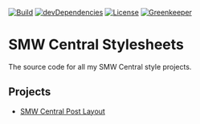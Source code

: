 [![Build](https://travis-ci.com/ExE-Boss/smwc-style.svg?branch=master)](https://travis-ci.com/ExE-Boss/smwc-style)
[![devDependencies](https://img.shields.io/david/dev/ExE-Boss/smwc-style.svg)](https://david-dm.org/ExE-Boss/smwc-style?type=dev)
[![License](https://img.shields.io/github/license/ExE-Boss/smwc-style.svg)](https://github.com/ExE-Boss/smwc-style/blob/master/LICENSE)
[![Greenkeeper](https://badges.greenkeeper.io/ExE-Boss/smwc-style.svg)](https://greenkeeper.io/)

SMW Central Stylesheets
=======================

The source code for all my SMW Central style projects.

Projects
--------

- [SMW Central Post Layout](src/post-layout/)
